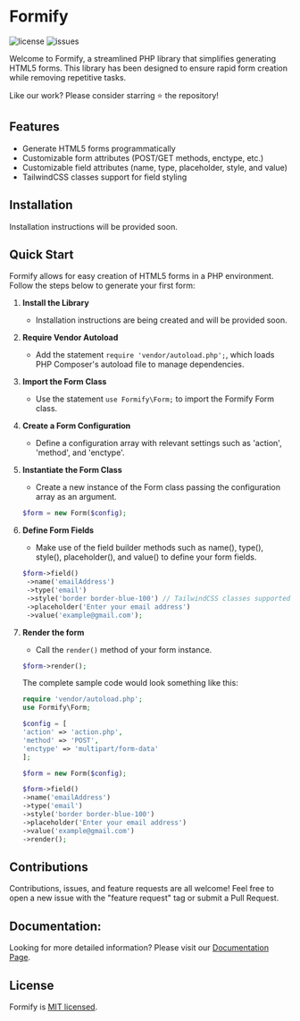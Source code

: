 # Formify

![license](https://img.shields.io/github/license/PHPShip/Formify) ![issues](https://img.shields.io/github/issues/PHPShip/Formify)

Welcome to Formify, a streamlined PHP library that simplifies generating HTML5 forms. This library has been designed to
ensure rapid form creation while removing repetitive tasks.

Like our work? Please consider starring ⭐ the repository!

## Features

- Generate HTML5 forms programmatically
- Customizable form attributes (POST/GET methods, enctype, etc.)
- Customizable field attributes (name, type, placeholder, style, and value)
- TailwindCSS classes support for field styling

## Installation

Installation instructions will be provided soon.

## Quick Start

Formify allows for easy creation of HTML5 forms in a PHP environment. Follow the steps below to generate your first
form:

1. **Install the Library**
    - Installation instructions are being created and will be provided soon.

2. **Require Vendor Autoload**
    - Add the statement `require 'vendor/autoload.php';`, which loads PHP Composer's autoload file to manage
      dependencies.

3. **Import the Form Class**
    - Use the statement `use Formify\Form;` to import the Formify Form class.

4. **Create a Form Configuration**
    - Define a configuration array with relevant settings such as 'action', 'method', and 'enctype'.

5. **Instantiate the Form Class**
    - Create a new instance of the Form class passing the configuration array as an argument.
   ```php
   $form = new Form($config);
   ```

6. **Define Form Fields**
   - Make use of the field builder methods such as name(), type(), style(), placeholder(), and value() to define your form
     fields.
   ```php
   $form->field()
    ->name('emailAddress')
    ->type('email')
    ->style('border border-blue-100') // TailwindCSS classes supported!
    ->placeholder('Enter your email address')
    ->value('example@gmail.com');
   ```

7. **Render the form**
   - Call the `render()` method of your form instance.
   ```php
   $form->render();
   ```

   The complete sample code would look something like this:
   ```php
   require 'vendor/autoload.php';
   use Formify\Form;
   
   $config = [
   'action' => 'action.php',
   'method' => 'POST',
   'enctype' => 'multipart/form-data'
   ];
   
   $form = new Form($config);
   
   $form->field()
   ->name('emailAddress')
   ->type('email')
   ->style('border border-blue-100')
   ->placeholder('Enter your email address')
   ->value('example@gmail.com')
   ->render();
   ```

## Contributions

Contributions, issues, and feature requests are all welcome! Feel free to open a new issue with the "feature request"
tag or submit a Pull Request.

## Documentation:

Looking for more detailed information? Please visit our [Documentation Page](DOCS.md).

## License

Formify is [MIT licensed](LICENSE).
